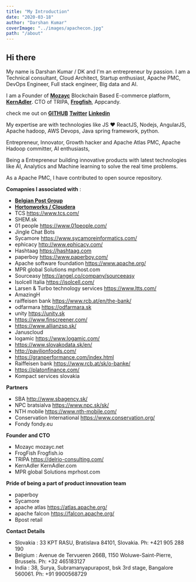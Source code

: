 ```yaml
---
title: "My Introduction"
date: "2020-03-18"
author: "Darshan Kumar"
coverImage: "../images/apachecon.jpg"
path: "/about"
---
```


## Hi there

My name is Darshan Kumar / DK and I'm an entrepreneur by passion. I am a Technical consultant, Cloud Architect, Startup enthusiast, Apache PMC, DevOps Engineer, Full stack engineer, Big data and AI. 

I am a Founder of [**Mozayc**](https://mozayc.net) Blockchain Based E-commerce platform, [**KernAdler**](https://kernadler.net). CTO of TRIPA, [**Frogfish**](https://frogfish.io), Appcandy.

check me out on [**GITHUB**](https://github.com/darshankumar89) [**Twitter**](https://twitter.com/darshaneldorado) [**Linkedin**](https://www.linkedin.com/in/darshankumar/) 

My expertise are with technologies like JS ♥️ ReactJS, Nodejs, AngularJS, Apache hadoop, AWS Devops, Java spring framework, python. 

Entrepreneur, Innovator, Growth hacker and Apache Atlas PMC, Apache Hadoop committer, AI enthusiasts,

Being a Entrepreneur building innovative products with latest technologies like AI, Analytics and Machine learning to solve the real time problems. 

As a Apache PMC, I have contributed to open source repository. 

**Comapnies I associated with** :
 
- [**Belgian Post Group**](https://en.wikipedia.org/wiki/Bpost)
- [**Hortonworks / Cloudera**](https://www.cloudera.com/)
- TCS  https://www.tcs.com/
- SHEM.sk
- 01 people  https://www.01people.com/
- Jingle Chat Bots 
- Sycamore https://www.sycamoreinformatics.com/
- ephicacy http://www.ephicacy.com/
- Hashtaag https://hashtaag.com
- paperboy https://www.paperboy.com/
- Apache software foundation https://www.apache.org/
- MPR global Solutions  mprhost.com
- Sourceasy https://angel.co/company/sourceeasy
- Isolcell Italia https://isolcell.com/
- Larsen & Turbo technology services  https://www.ltts.com/
- AmazingH
- raiffeisen bank https://www.rcb.at/en/the-bank/
- odfarmara https://odfarmara.sk
- unity https://unity.sk
- https://www.finscreener.com/
- https://www.allianzsp.sk/
- Januscloud
- logamic https://www.logamic.com/
- https://www.slovakodata.sk/en/
- http://pavilionfoods.com/
- https://granperformance.com/index.html
- Raiffeisen bank https://www.rcb.at/sk/o-banke/
- https://platonfinance.com/
- Kompact services slovakia 


**Partners** 
- SBA  http://www.sbagency.sk/
- NPC bratsialva https://www.npc.sk/sk/
- NTH mobile https://www.nth-mobile.com/
- Conservation International https://www.conservation.org/
- Fondy fondy.eu



**Founder and CTO** 
- Mozayc mozayc.net
- FrogFish Frogfish.io
- TRIPA https://delrio-consulting.com/
- KernAdler KernAdler.com
- MPR global Solutions mprhost.com

**Pride of being a part of product innovation team**

- paperboy
- Sycamore
- apache atlas https://atlas.apache.org/
- apache falcon https://falcon.apache.org/
- Bpost retail 

**Contact Details** 

- Slovakia : 33 KPT RASU, Bratislava 84101, Slovakia. Ph: +421 905 288 190
- Belgium : Avenue de Tervueren 266B, 1150 Woluwe-Saint-Pierre, Brussels. Ph: +32 465183127
- India : 38, Surya, Subramanyapurapost, bsk 3rd stage, Bangalore 560061. Ph: +91 9900568729



